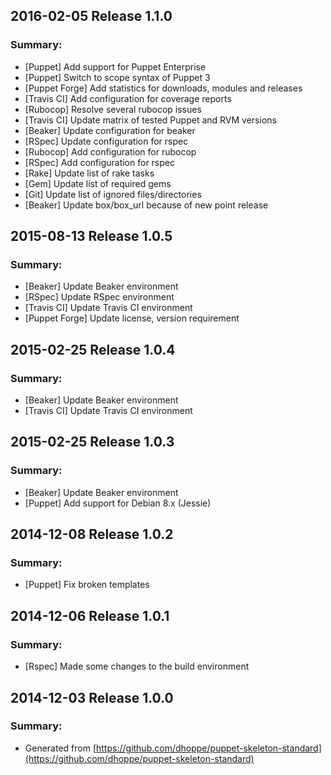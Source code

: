 ## 2016-02-05 Release 1.1.0
### Summary:
- [Puppet] Add support for Puppet Enterprise
- [Puppet] Switch to scope syntax of Puppet 3
- [Puppet Forge] Add statistics for downloads, modules and releases
- [Travis CI] Add configuration for coverage reports
- [Rubocop] Resolve several rubocop issues
- [Travis CI] Update matrix of tested Puppet and RVM versions
- [Beaker] Update configuration for beaker
- [RSpec] Update configuration for rspec
- [Rubocop] Add configuration for rubocop
- [RSpec] Add configuration for rspec
- [Rake] Update list of rake tasks
- [Gem] Update list of required gems
- [Git] Update list of ignored files/directories
- [Beaker] Update box/box_url because of new point release

## 2015-08-13 Release 1.0.5
### Summary:
- [Beaker] Update Beaker environment
- [RSpec] Update RSpec environment
- [Travis CI] Update Travis CI environment
- [Puppet Forge] Update license, version requirement

## 2015-02-25 Release 1.0.4
### Summary:
- [Beaker] Update Beaker environment
- [Travis CI] Update Travis CI environment

## 2015-02-25 Release 1.0.3
### Summary:
- [Beaker] Update Beaker environment
- [Puppet] Add support for Debian 8.x (Jessie)

## 2014-12-08 Release 1.0.2
### Summary:
- [Puppet] Fix broken templates

## 2014-12-06 Release 1.0.1
### Summary:
- [Rspec] Made some changes to the build environment

## 2014-12-03 Release 1.0.0
### Summary:
- Generated from [https://github.com/dhoppe/puppet-skeleton-standard](https://github.com/dhoppe/puppet-skeleton-standard)
